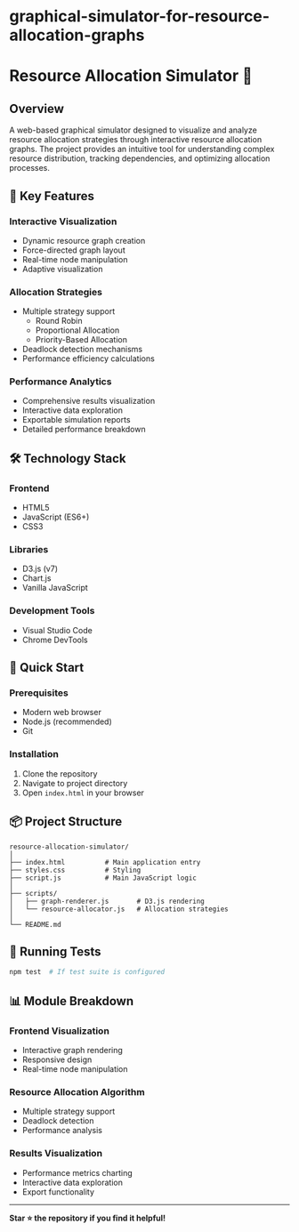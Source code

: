 # graphical-simulator-for-resource-allocation-graphs

# Resource Allocation Simulator 🚀

## Overview
A web-based graphical simulator designed to visualize and analyze resource allocation strategies through interactive resource allocation graphs. The project provides an intuitive tool for understanding complex resource distribution, tracking dependencies, and optimizing allocation processes.

## 🌟 Key Features

### Interactive Visualization
- Dynamic resource graph creation
- Force-directed graph layout
- Real-time node manipulation
- Adaptive visualization

### Allocation Strategies
- Multiple strategy support
  - Round Robin
  - Proportional Allocation
  - Priority-Based Allocation
- Deadlock detection mechanisms
- Performance efficiency calculations

### Performance Analytics
- Comprehensive results visualization
- Interactive data exploration
- Exportable simulation reports
- Detailed performance breakdown

## 🛠 Technology Stack

### Frontend
- HTML5
- JavaScript (ES6+)
- CSS3

### Libraries
- D3.js (v7)
- Chart.js
- Vanilla JavaScript

### Development Tools
- Visual Studio Code
- Chrome DevTools

## 🚀 Quick Start

### Prerequisites
- Modern web browser
- Node.js (recommended)
- Git

### Installation
1. Clone the repository
2. Navigate to project directory
3. Open `index.html` in your browser

## 📦 Project Structure
```
resource-allocation-simulator/
│
├── index.html          # Main application entry
├── styles.css          # Styling
├── script.js           # Main JavaScript logic
│
├── scripts/
│   ├── graph-renderer.js       # D3.js rendering
│   └── resource-allocator.js   # Allocation strategies
│
└── README.md
```

## 🧪 Running Tests
```bash
npm test  # If test suite is configured
```

## 📊 Module Breakdown

### Frontend Visualization
- Interactive graph rendering
- Responsive design
- Real-time node manipulation

### Resource Allocation Algorithm
- Multiple strategy support
- Deadlock detection
- Performance analysis

### Results Visualization
- Performance metrics charting
- Interactive data exploration
- Export functionality

---

**Star ⭐ the repository if you find it helpful!**
